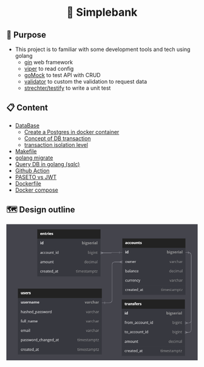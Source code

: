 # <h1 align="center">:bank: Simplebank </h1>

## 💪 Purpose

- This project is to familiar with some development tools and tech using golang
  - [gin](https://github.com/gin-gonic/gin) web framework
  - [viper](https://github.com/spf13/viper) to read config
  - [goMock](https://github.com/golang/mock) to test API with CRUD
  - [validator](https://github.com/go-playground/validator) to custom the validation to request data
  - [strechter/testify](https://github.com/stretchr/testify) to write a unit test

## 📋 Content

- [DataBase](https://github.com/jasonLuFa/simplebank/blob/master/Document/Database.md)
  - [Create a Postgres in docker container](https://github.com/jasonLuFa/simplebank/blob/master/Document/Database.md#%EF%B8%8F-create-a-postgres-docker-instance)
  - [Concept of DB transaction](https://github.com/jasonLuFa/simplebank/blob/master/Document/Database.md#%EF%B8%8F-concept-of-db-transaction)
  - [transaction isolation level](https://github.com/jasonLuFa/simplebank/blob/master/Document/Database.md#%EF%B8%8F-transaction-isolation-level)
- [Makefile](https://github.com/jasonLuFa/simplebank/blob/master/Document/Makefile.md)
- [golang migrate](https://github.com/jasonLuFa/simplebank/blob/master/Document/golang-migrate.md)
- [Query DB in golang (sqlc)](https://github.com/jasonLuFa/simplebank/blob/master/Document/sqlc.md)
- [Github Action](https://github.com/jasonLuFa/simplebank/blob/master/Document/Github-Action.md)
- [PASETO vs JWT](https://github.com/jasonLuFa/simplebank/blob/master/Document/PASETO-VS-JWT.md)
- [Dockerfile](https://github.com/jasonLuFa/simplebank/blob/master/Document/Dockerfile.md)
- [Docker compose](https://github.com/jasonLuFa/simplebank/blob/master/Document/Docker-compose.md)

## :world_map: Design outline
![ERD](https://github.com/jasonLuFa/simplebank/blob/master/simlebank_dbdiagram.png)
